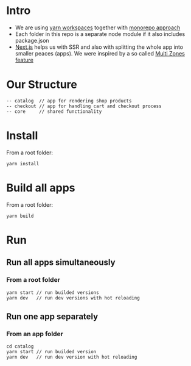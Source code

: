 # Intro

- We are using [yarn workspaces](https://yarnpkg.com/lang/en/docs/workspaces/) together with [monorepo approach](https://hackernoon.com/one-vs-many-why-we-moved-from-multiple-git-repos-to-a-monorepo-and-how-we-set-it-up-f4abb0cfe469)
- Each folder in this repo is a separate node module if it also includes package.json
- [Next.js](https://github.com/zeit/next.js/) helps us with SSR and also with splitting the whole app into smaller peaces (apps). We were inspired by a so called [Multi Zones feature](https://github.com/zeit/next.js#multi-zones)

# Our Structure

```
-- catalog  // app for rendering shop products
-- checkout // app for handling cart and checkout process
-- core     // shared functionality
```

# Install

From a root folder:

```
yarn install
```

# Build all apps

From a root folder:

```
yarn build
```

# Run

## Run all apps simultaneously

### From a root folder

```
yarn start // run builded versions
yarn dev   // run dev versions with hot reloading
```

## Run one app separately

### From an app folder

```
cd catalog
yarn start // run builded version
yarn dev   // run dev version with hot reloading
```
